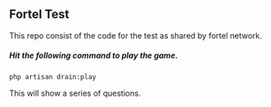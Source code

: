 ## Fortel Test

This repo consist of the code for the test as shared by fortel network.

##### Hit the following command to play the game.

`php artisan drain:play`

This will show a series of questions.
